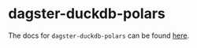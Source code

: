 # dagster-duckdb-polars

The docs for `dagster-duckdb-polars` can be found
[here](https://docs.dagster.io/api/python-api/libraries/dagster-duckdb-polars).

